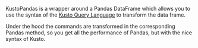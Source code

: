 KustoPandas is a wrapper around a Pandas DataFrame which allows you to use the syntax of the 
[Kusto Query Language](https://docs.microsoft.com/en-us/azure/data-explorer/kusto/query/) to transform the data frame.

Under the hood the commands are transformed in the corresponding Pandas method, so you get all the performance of Pandas, but with the nice syntax of Kusto.





